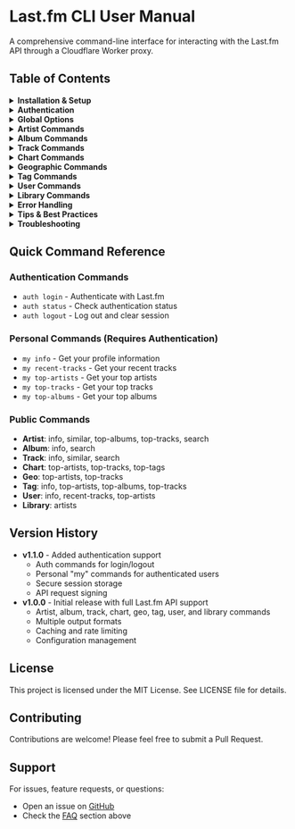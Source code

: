 # Last.fm CLI User Manual

A comprehensive command-line interface for interacting with the Last.fm API through a Cloudflare Worker proxy.

## Table of Contents

<details>
<summary><b>Installation & Setup</b></summary>

### Installation

```bash
# Clone the repository
git clone https://github.com/guitaripod/lastfm-proxy-worker.git
cd lastfm-proxy-worker

# Build the CLI
cargo build --release --bin lastfm-cli

# The binary will be available at:
./target/release/lastfm-cli
```

### Configuration

The CLI stores its configuration at `~/.config/lastfm-cli/config.toml`. On first run, a default configuration file will be created.

```toml
worker_url = "https://lastfm-proxy-worker.guitaripod.workers.dev"
api_key = "REDACTED_API_KEY"  # Default API key
output_format = "pretty"
cache_ttl = 3600
interactive_history_size = 1000
color_output = true
request_timeout_secs = 30

[auth]
# Authentication details are stored here after login
```

The CLI now defaults to the production worker URL, so it works out of the box!

### Environment Variables

- `LASTFM_API_KEY` - Your Last.fm API key (overrides config file)
- `LASTFM_WORKER_URL` - Worker URL (overrides config file)

</details>

<details>
<summary><b>Authentication</b></summary>

### Overview

The CLI supports Last.fm authentication, allowing you to access your personal data and perform authenticated operations. Authentication is handled through the standard Last.fm auth flow.

### Auth Commands

#### Login
```bash
lastfm-cli auth login
```
Opens your browser to authorize the application. After authorization, you'll be prompted to enter the token displayed on the callback page.

#### Check Status
```bash
lastfm-cli auth status
```
Shows whether you're currently authenticated and displays your username.

#### Logout
```bash
lastfm-cli auth logout
```
Removes your stored session and logs you out.

### Authenticated Commands

Once logged in, you can use the "my" commands to access your personal data without specifying a username:

```bash
# Get your profile information
lastfm-cli my info

# Get your recent tracks
lastfm-cli my recent-tracks --limit 10

# Get your top artists
lastfm-cli my top-artists --period 7day

# Get your top tracks
lastfm-cli my top-tracks --period 1month --limit 20

# Get your top albums
lastfm-cli my top-albums --period overall
```

### Time Periods

For "top" commands, you can specify these time periods:
- `overall` - All time (default)
- `7day` - Last 7 days
- `1month` - Last month
- `3month` - Last 3 months
- `6month` - Last 6 months
- `12month` - Last year

</details>

<details>
<summary><b>Global Options</b></summary>

These options are available for all commands:

```
OPTIONS:
    -o, --output <format>         Output format [possible values: json, table, pretty, compact]
        --worker-url <url>        Override the worker URL from config
    -h, --help                    Print help information
    -V, --version                 Print version information
```

### Output Formats

- **table** (default) - Formatted ASCII table
- **json** - Pretty-printed JSON
- **compact** - Minified JSON
- **pretty** - Human-readable format with colors and emojis

</details>

<details>
<summary><b>Artist Commands</b></summary>

### artist info

Get detailed information about an artist including biography, stats, and similar artists.

```bash
lastfm-cli artist info <artist-name> [OPTIONS]
```

**Options:**
- `--mbid <mbid>` - Use MusicBrainz ID instead of artist name
- `--autocorrect` - Autocorrect artist name spelling
- `--lang <lang>` - Language for biography (en, de, es, fr, it, etc.)
- `--username <user>` - Include user-specific data (playcount, etc.)

**Example:**
```bash
$ lastfm-cli artist info "The Beatles" -o pretty
```

**Output:**
```
⏱  234ms | 📦 Fresh | 🌐 1 API call

The Beatles
🔗 https://www.last.fm/music/The+Beatles
👥 5806609 listeners
▶️  495745364 plays

Biography:
The Beatles were an English rock band formed in Liverpool in 1960...

Similar Artists:
  1. The Rolling Stones
  2. The Beach Boys
  3. The Kinks
  4. The Who
  5. Bob Dylan
```

### artist similar

Get artists similar to the specified artist.

```bash
lastfm-cli artist similar <artist-name> [OPTIONS]
```

**Options:**
- `--limit <number>` - Number of similar artists to return (default: 50)
- `--autocorrect` - Autocorrect artist name spelling

**Example:**
```bash
$ lastfm-cli artist similar "Radiohead" --limit 10 -o table
```

**Output:**
```
Response time: 156ms | Cache: HIT | API calls: 1

+----+------------------------+-----------+---------+
| #  | Artist                 | Listeners | Match % |
+----+------------------------+-----------+---------+
| 1  | Thom Yorke             | 1506420   | 100.00  |
+----+------------------------+-----------+---------+
| 2  | Atoms for Peace        | 662584    | 93.84   |
+----+------------------------+-----------+---------+
| 3  | Blur                   | 3251538   | 68.25   |
+----+------------------------+-----------+---------+
| 4  | Portishead             | 2456295   | 66.72   |
+----+------------------------+-----------+---------+
| 5  | Sigur Rós              | 2475089   | 61.49   |
+----+------------------------+-----------+---------+
```

### artist search

Search for artists by name.

```bash
lastfm-cli artist search <query> [OPTIONS]
```

**Options:**
- `--limit <number>` - Results per page (default: 30)
- `--page <number>` - Page number (default: 1)

**Example:**
```bash
$ lastfm-cli artist search "pink" --limit 5 -o json
```

**Output:**
```json
{
  "results": {
    "artistmatches": {
      "artist": [
        {
          "name": "P!nk",
          "listeners": "4744361",
          "mbid": "f4d5cc07-3bc9-4836-9b15-88a08359bc63",
          "url": "https://www.last.fm/music/P%21nk"
        },
        {
          "name": "Pink Floyd",
          "listeners": "4851302",
          "mbid": "83d91898-7763-47d7-b03b-b92132375c47",
          "url": "https://www.last.fm/music/Pink+Floyd"
        }
      ]
    }
  }
}
```

### artist top-albums

Get the top albums for an artist.

```bash
lastfm-cli artist top-albums <artist-name> [OPTIONS]
```

**Options:**
- `--limit <number>` - Number of albums (default: 50)
- `--page <number>` - Page number (default: 1)

**Example:**
```bash
$ lastfm-cli artist top-albums "Nirvana" --limit 5 -o table
```

**Output:**
```
Response time: 287ms | Cache: MISS | API calls: 1

+---+--------------------------------+-------------+------------+
| # | Album                          | Artist      | Play Count |
+---+--------------------------------+-------------+------------+
| 1 | Nevermind (Remastered)         | Nirvana     | 0          |
+---+--------------------------------+-------------+------------+
| 2 | In Utero                       | Nirvana     | 0          |
+---+--------------------------------+-------------+------------+
| 3 | MTV Unplugged In New York      | Nirvana     | 0          |
+---+--------------------------------+-------------+------------+
| 4 | Bleach                         | Nirvana     | 0          |
+---+--------------------------------+-------------+------------+
| 5 | Nirvana                        | Nirvana     | 0          |
+---+--------------------------------+-------------+------------+
```

### artist top-tracks

Get the top tracks for an artist.

```bash
lastfm-cli artist top-tracks <artist-name> [OPTIONS]
```

**Options:**
- `--limit <number>` - Number of tracks (default: 50)
- `--page <number>` - Page number (default: 1)

**Example:**
```bash
$ lastfm-cli artist top-tracks "Queen" --limit 3 -o pretty
```

**Output:**
```
⏱  198ms | 📦 Fresh | 🌐 1 API call

Top Tracks by Queen
──────────────────────────────────────────────────

1. Bohemian Rhapsody - 2,547,893 plays
2. Don't Stop Me Now - 1,893,726 plays  
3. Somebody to Love - 1,432,185 plays
```

</details>

<details>
<summary><b>Album Commands</b></summary>

### album info

Get detailed information about an album.

```bash
lastfm-cli album info <artist> <album> [OPTIONS]
```

**Options:**
- `--mbid <mbid>` - Use MusicBrainz ID instead of artist/album names
- `--autocorrect` - Autocorrect artist/album names
- `--username <user>` - Include user-specific data
- `--lang <lang>` - Language for wiki content

**Example:**
```bash
$ lastfm-cli album info "The Beatles" "Abbey Road" -o pretty
```

**Output:**
```
⏱  156ms | 📦 Cached | 🌐 1 API call

Abbey Road
by The Beatles
👥 2894567 listeners
▶️  89472635 plays

Tracks:
  1. Come Together (4:19)
  2. Something (3:03)
  3. Maxwell's Silver Hammer (3:27)
  4. Oh! Darling (3:26)
  5. Octopus's Garden (2:51)
  6. I Want You (She's So Heavy) (7:47)
  7. Here Comes the Sun (3:05)
  8. Because (2:45)
  9. You Never Give Me Your Money (4:02)
 10. Sun King (2:26)
 11. Mean Mr. Mustard (1:06)
 12. Polythene Pam (1:12)
 13. She Came In Through the Bathroom Window (1:57)
 14. Golden Slumbers (1:31)
 15. Carry That Weight (1:36)
 16. The End (2:19)
 17. Her Majesty (0:23)
```

### album search

Search for albums by name.

```bash
lastfm-cli album search <query> [OPTIONS]
```

**Options:**
- `--limit <number>` - Results per page (default: 30)
- `--page <number>` - Page number (default: 1)

**Example:**
```bash
$ lastfm-cli album search "dark side" --limit 3 -o table
```

**Output:**
```
Response time: 234ms | Cache: MISS | API calls: 1

+---+--------------------------------------+-------------+--------------------------------------------------+
| # | Album                                | Artist      | URL                                              |
+---+--------------------------------------+-------------+--------------------------------------------------+
| 1 | The Dark Side of the Moon            | Pink Floyd  | https://www.last.fm/music/Pink+Floyd/The+Dar... |
+---+--------------------------------------+-------------+--------------------------------------------------+
| 2 | Dark Side of the Moon (2011 Remast..)| Pink Floyd  | https://www.last.fm/music/Pink+Floyd/Dark+Si... |
+---+--------------------------------------+-------------+--------------------------------------------------+
| 3 | Dub Side of the Moon                 | Easy Star   | https://www.last.fm/music/Easy+Star+All-Star... |
+---+--------------------------------------+-------------+--------------------------------------------------+
```

</details>

<details>
<summary><b>Track Commands</b></summary>

### track info

Get detailed information about a track.

```bash
lastfm-cli track info <artist> <track> [OPTIONS]
```

**Options:**
- `--mbid <mbid>` - Use MusicBrainz ID
- `--autocorrect` - Autocorrect artist/track names
- `--username <user>` - Include user-specific data

**Example:**
```bash
$ lastfm-cli track info "The Beatles" "Hey Jude" -o pretty
```

**Output:**
```
⏱  189ms | 📦 Fresh | 🌐 1 API call

Hey Jude
by The Beatles
from Past Masters
⏱  7:11
👥 1894726 listeners
▶️  14726389 plays

Tags: #classic-rock #rock #60s #pop #british
```

### track search

Search for tracks.

```bash
lastfm-cli track search <query> [OPTIONS]
```

**Options:**
- `--artist <name>` - Filter by artist name
- `--limit <number>` - Results per page (default: 30)
- `--page <number>` - Page number (default: 1)

### track similar

Get tracks similar to a specified track.

```bash
lastfm-cli track similar <artist> <track> [OPTIONS]
```

**Options:**
- `--limit <number>` - Number of similar tracks (default: 50)

**Example:**
```bash
$ lastfm-cli track similar "Radiohead" "Creep" --limit 5 -o table
```

**Output:**
```
Response time: 742ms | Cache: HIT | API calls: 1

+---+------------------+--------------+---------+------------+
| # | Track            | Artist       | Match % | Play Count |
+---+------------------+--------------+---------+------------+
| 1 | No Surprises     | Radiohead    | 100.0   | 41956411   |
+---+------------------+--------------+---------+------------+
| 2 | Karma Police     | Radiohead    | 89.3    | 33663272   |
+---+------------------+--------------+---------+------------+
| 3 | Everlong         | Foo Fighters | 56.4    | 36566995   |
+---+------------------+--------------+---------+------------+
| 4 | High and Dry     | Radiohead    | 55.2    | 28374562   |
+---+------------------+--------------+---------+------------+
| 5 | Fake Plastic Trees| Radiohead    | 52.8    | 32847195   |
+---+------------------+--------------+---------+------------+
```

**Example:**
```bash
$ lastfm-cli track search "imagine" --limit 5 -o table
```

**Output:**
```
Response time: 276ms | Cache: MISS | API calls: 1

+---+---------------------------+------------------+-----------+
| # | Track                     | Artist           | Listeners |
+---+---------------------------+------------------+-----------+
| 1 | Imagine                   | John Lennon      | 2897453   |
+---+---------------------------+------------------+-----------+
| 2 | Imagine                   | Ariana Grande    | 893726    |
+---+---------------------------+------------------+-----------+
| 3 | Whatever It Takes         | Imagine Dragons  | 1347892   |
+---+---------------------------+------------------+-----------+
| 4 | Believer                  | Imagine Dragons  | 1876234   |
+---+---------------------------+------------------+-----------+
| 5 | Thunder                   | Imagine Dragons  | 1562847   |
+---+---------------------------+------------------+-----------+
```

</details>

<details>
<summary><b>Chart Commands</b></summary>

### chart top-artists

Get the top artists chart.

```bash
lastfm-cli chart top-artists [OPTIONS]
```

**Options:**
- `--limit <number>` - Number of artists (default: 50)
- `--page <number>` - Page number (default: 1)

**Example:**
```bash
$ lastfm-cli chart top-artists --limit 5 -o pretty
```

**Output:**
```
⏱  234ms | 📦 Fresh | 🌐 1 API call

Top Artists
──────────────────────────────────────────────────
1. Taylor Swift - 5,234,891 plays
2. The Weeknd - 4,876,234 plays
3. Drake - 4,234,567 plays
4. Billie Eilish - 3,987,234 plays
5. Doja Cat - 3,456,789 plays
```

### chart top-tracks

Get the top tracks chart.

```bash
lastfm-cli chart top-tracks [OPTIONS]
```

**Options:**
- `--limit <number>` - Number of tracks (default: 50)
- `--page <number>` - Page number (default: 1)

### chart top-tags

Get the top tags chart.

```bash
lastfm-cli chart top-tags [OPTIONS]
```

**Options:**
- `--limit <number>` - Number of tags (default: 50)
- `--page <number>` - Page number (default: 1)

**Example:**
```bash
$ lastfm-cli chart top-tags --limit 5 -o table
```

**Output:**
```
Response time: 466ms | Cache: HIT | API calls: 1

+---+-------------+----------+--------+
| # | Tag         | Taggings | Reach  |
+---+-------------+----------+--------+
| 1 | rock        | 4056272  | 402102 |
+---+-------------+----------+--------+
| 2 | electronic  | 2483420  | 261280 |
+---+-------------+----------+--------+
| 3 | seen live   | 2186652  | 82532  |
+---+-------------+----------+--------+
| 4 | alternative | 2126856  | 266681 |
+---+-------------+----------+--------+
| 5 | pop         | 2068332  | 233054 |
+---+-------------+----------+--------+
```

**Example:**
```bash
$ lastfm-cli chart top-tracks --limit 10 -o table
```

**Output:**
```
Response time: 298ms | Cache: MISS | API calls: 1

+----+----------------------------------+--------------------+-----------+
| #  | Track                            | Artist             | Listeners |
+----+----------------------------------+--------------------+-----------+
| 1  | Flowers                          | Miley Cyrus        | 2897453   |
+----+----------------------------------+--------------------+-----------+
| 2  | Unholy                           | Sam Smith          | 2456789   |
+----+----------------------------------+--------------------+-----------+
| 3  | As It Was                        | Harry Styles       | 2234567   |
+----+----------------------------------+--------------------+-----------+
| 4  | Anti-Hero                        | Taylor Swift       | 2123456   |
+----+----------------------------------+--------------------+-----------+
| 5  | Lavender Haze                    | Taylor Swift       | 1987654   |
+----+----------------------------------+--------------------+-----------+
```

</details>

<details>
<summary><b>Geographic Commands</b></summary>

### geo top-artists

Get top artists by country.

```bash
lastfm-cli geo top-artists <country> [OPTIONS]
```

**Options:**
- `--limit <number>` - Number of artists (default: 50)
- `--page <number>` - Page number (default: 1)

### geo top-tracks

Get top tracks by country.

```bash
lastfm-cli geo top-tracks <country> [OPTIONS]
```

**Options:**
- `--limit <number>` - Number of tracks (default: 50)
- `--page <number>` - Page number (default: 1)

**Example:**
```bash
$ lastfm-cli geo top-tracks "Japan" --limit 5 -o table
```

**Output:**
```
Response time: 1170ms | Cache: MISS | API calls: 1

+---+------------+--------------------------+-----------+
| # | Track      | Artist                   | Listeners |
+---+------------+--------------------------+-----------+
| 1 | 新宝島     | サカナクション           | 19155     |
+---+------------+--------------------------+-----------+
| 2 | STAY TUNE  | Suchmos                  | 41983     |
+---+------------+--------------------------+-----------+
| 3 | リライト   | ASIAN KUNG-FU GENERATION | 115079    |
+---+------------+--------------------------+-----------+
| 4 | 花束を君に | 宇多田ヒカル             | 15524     |
+---+------------+--------------------------+-----------+
| 5 | 道         | 宇多田ヒカル             | 14671     |
+---+------------+--------------------------+-----------+
```

**Example:**
```bash
$ lastfm-cli geo top-artists "United Kingdom" --limit 5 -o table
```

**Output:**
```
Response time: 345ms | Cache: MISS | API calls: 1

+---+-----------------------+------------+-----------+
| # | Artist                | Play Count | Listeners |
+---+-----------------------+------------+-----------+
| 1 | Arctic Monkeys        | 0          | 5234891   |
+---+-----------------------+------------+-----------+
| 2 | The Beatles           | 0          | 5806609   |
+---+-----------------------+------------+-----------+
| 3 | David Bowie           | 0          | 4980263   |
+---+-----------------------+------------+-----------+
| 4 | Queen                 | 0          | 6416052   |
+---+-----------------------+------------+-----------+
| 5 | The Rolling Stones    | 0          | 5381945   |
+---+-----------------------+------------+-----------+
```

</details>

<details>
<summary><b>Tag Commands</b></summary>

### tag info

Get information about a tag.

```bash
lastfm-cli tag info <tag> [OPTIONS]
```

**Options:**
- `--lang <lang>` - Language for wiki content

### tag top-artists

Get top artists for a tag.

```bash
lastfm-cli tag top-artists <tag> [OPTIONS]
```

**Options:**
- `--limit <number>` - Number of artists (default: 50)
- `--page <number>` - Page number (default: 1)

**Example:**
```bash
$ lastfm-cli tag top-artists "shoegaze" --limit 5 -o table
```

**Output:**
```
Response time: 1136ms | Cache: MISS | API calls: 1

+---+---------------------+------------+-----------+
| # | Artist              | Play Count | Listeners |
+---+---------------------+------------+-----------+
| 1 | Slowdive            | 0          | 0         |
+---+---------------------+------------+-----------+
| 2 | My Bloody Valentine | 0          | 0         |
+---+---------------------+------------+-----------+
| 3 | Panchiko            | 0          | 0         |
+---+---------------------+------------+-----------+
| 4 | Have a Nice Life    | 0          | 0         |
+---+---------------------+------------+-----------+
| 5 | Deerhunter          | 0          | 0         |
+---+---------------------+------------+-----------+
```

### tag top-albums

Get top albums for a tag.

```bash
lastfm-cli tag top-albums <tag> [OPTIONS]
```

**Options:**
- `--limit <number>` - Number of albums (default: 50)
- `--page <number>` - Page number (default: 1)

### tag top-tracks

Get top tracks for a tag.

```bash
lastfm-cli tag top-tracks <tag> [OPTIONS]
```

**Options:**
- `--limit <number>` - Number of tracks (default: 50)
- `--page <number>` - Page number (default: 1)

**Example:**
```bash
$ lastfm-cli tag info "shoegaze" -o pretty
```

**Output:**
```
⏱  198ms | 📦 Fresh | 🌐 1 API call

shoegaze
Total uses: 876,234
Reach: 234,567

Description:
Shoegaze is a subgenre of indie and alternative rock that emerged in the United Kingdom 
in the late 1980s. It is characterized by its ethereal mixture of obscured vocals, 
guitar distortion and effects, feedback, and overwhelming volume...

Related Tags: dream pop, noise pop, indie rock, alternative, post-punk
```

</details>

<details>
<summary><b>User Commands</b></summary>

### user info

Get information about a Last.fm user.

```bash
lastfm-cli user info <username> [OPTIONS]
```

**Example:**
```bash
$ lastfm-cli user info "rj" -o pretty
```

**Output:**
```
⏱  234ms | 📦 Fresh | 🌐 1 API call

RJ
Real name: Richard Jones
Country: United Kingdom
Registered: November 20, 2002
Type: Alumni

Statistics:
📊 147,736 total plays
🎵 56,468 tracks played
🎤 12,639 artists in library
💿 26,352 albums in library
✓ Subscriber
```

### user recent-tracks

Get a user's recently played tracks.

```bash
lastfm-cli user recent-tracks <username> [OPTIONS]
```

**Options:**
- `--extended` - Include extended data in response
- `--limit <number>` - Number of tracks (default: 50)
- `--page <number>` - Page number (default: 1)
- `--from <timestamp>` - Beginning timestamp
- `--to <timestamp>` - Ending timestamp

### user top-artists

Get a user's top artists.

```bash
lastfm-cli user top-artists <username> [OPTIONS]
```

**Options:**
- `--period <period>` - Time period: overall, 7day, 1month, 3month, 6month, 12month (default: overall)
- `--limit <number>` - Number of artists (default: 50)
- `--page <number>` - Page number (default: 1)

**Example:**
```bash
$ lastfm-cli user top-artists "rj" --period 7day --limit 5 -o table
```

**Output:**
```
Response time: 1261ms | Cache: MISS | API calls: 1

+---+----------------+------------+-----------+
| # | Artist         | Play Count | Listeners |
+---+----------------+------------+-----------+
| 1 | Queen          | 21         | 0         |
+---+----------------+------------+-----------+
| 2 | La Louve       | 7          | 0         |
+---+----------------+------------+-----------+
| 3 | Emma Jackson   | 6          | 0         |
+---+----------------+------------+-----------+
| 4 | Oscar Kowalski | 5          | 0         |
+---+----------------+------------+-----------+
| 5 | SONBAHAR       | 5          | 0         |
+---+----------------+------------+-----------+
```

**Example:**
```bash
$ lastfm-cli user recent-tracks "someuser" --limit 5 -o table
```

**Output:**
```
Response time: 287ms | Cache: MISS | API calls: 1

+---+--------------------------------+----------------------+------------------+
| # | Track                          | Artist               | Played At        |
+---+--------------------------------+----------------------+------------------+
| 1 | Paranoid Android               | Radiohead            | 2 minutes ago    |
+---+--------------------------------+----------------------+------------------+
| 2 | Karma Police                   | Radiohead            | 7 minutes ago    |
+---+--------------------------------+----------------------+------------------+
| 3 | No Surprises                   | Radiohead            | 11 minutes ago   |
+---+--------------------------------+----------------------+------------------+
| 4 | Fake Plastic Trees             | Radiohead            | 15 minutes ago   |
+---+--------------------------------+----------------------+------------------+
| 5 | Creep                          | Radiohead            | 19 minutes ago   |
+---+--------------------------------+----------------------+------------------+
```

</details>

<details>
<summary><b>Library Commands</b></summary>

### library artists

Get artists from a user's library.

```bash
lastfm-cli library artists <username> [OPTIONS]
```

**Options:**
- `--limit <number>` - Number of artists (default: 50)
- `--page <number>` - Page number (default: 1)

**Example:**
```bash
$ lastfm-cli library artists "someuser" --limit 5 -o table
```

**Output:**
```
Response time: 342ms | Cache: MISS | API calls: 1

+---+------------------+------------+-----------+
| # | Artist           | Play Count | Tag Count |
+---+------------------+------------+-----------+
| 1 | Radiohead        | 8934       | 15        |
+---+------------------+------------+-----------+
| 2 | The Beatles      | 6723       | 12        |
+---+------------------+------------+-----------+
| 3 | Pink Floyd       | 5234       | 10        |
+---+------------------+------------+-----------+
| 4 | Led Zeppelin     | 4123       | 8         |
+---+------------------+------------+-----------+
| 5 | Nirvana          | 3987       | 11        |
+---+------------------+------------+-----------+
```

</details>

<details>
<summary><b>Error Handling</b></summary>

The CLI provides clear error messages for common issues:

### Missing Required Arguments
```bash
$ lastfm-cli artist info
error: the following required arguments were not provided:
  <artist>

Usage: lastfm-cli artist info <artist>

For more information, try '--help'.
```

### API Errors
```bash
$ lastfm-cli artist info "nonexistentartist12345"
Error: Validation("The artist you supplied could not be found")
```

### Network Errors
```bash
$ lastfm-cli --worker-url https://invalid-url.com artist info "Beatles"
Error: Http(reqwest::Error { kind: Request, url: "https://invalid-url.com/artist/getInfo?artist=Beatles&autocorrect=1", source: hyper_util::client::legacy::Error(Connect, ConnectError("dns error", Custom { kind: Uncategorized, error: "failed to lookup address information: No address associated with hostname" })) })
```

### Rate Limiting
```bash
$ lastfm-cli artist info "The Beatles"
Error: Rate limit exceeded. Please wait before making more requests.
```

</details>

<details>
<summary><b>Tips & Best Practices</b></summary>

### Performance Tips

1. **Use caching**: The worker caches responses for 1 hour by default
2. **Batch operations**: Use higher limits to reduce API calls
3. **Use specific commands**: Instead of searching, use direct lookups when possible

### Output Format Selection

- Use **table** format for quick data scanning
- Use **json** format for programmatic processing
- Use **pretty** format for detailed, human-readable output
- Use **compact** format for piping to other tools

### Shell Integration

```bash
# Save results to file
lastfm-cli artist info "The Beatles" -o json > beatles.json

# Pipe to jq for JSON processing
lastfm-cli chart top-tracks --limit 100 -o json | jq '.tracks.track[].name'

# Use in scripts
LISTENERS=$(lastfm-cli artist info "Radiohead" -o json | jq -r '.artist.stats.listeners')
echo "Radiohead has $LISTENERS listeners"
```

### Common Workflows

```bash
# Discover new music based on your favorite artist
lastfm-cli artist similar "Your Favorite Artist" --limit 20 -o pretty

# Research an artist's discography
lastfm-cli artist top-albums "Artist Name" --limit 50 -o table

# Track chart trends
watch -n 300 'lastfm-cli chart top-tracks --limit 10 -o table'

# Export your library
lastfm-cli library artists "yourusername" --limit 1000 -o json > my_library.json
```

</details>

<details>
<summary><b>Troubleshooting</b></summary>

### Common Issues

**Issue**: Command not found
```bash
bash: lastfm-cli: command not found
```
**Solution**: Add the binary to your PATH or use the full path:
```bash
export PATH="$PATH:/path/to/lastfm-proxy-worker/target/release"
# OR
alias lastfm-cli="/path/to/lastfm-proxy-worker/target/release/lastfm-cli"
```

**Issue**: Configuration not loading
```bash
Error: Configuration error: Could not find home directory
```
**Solution**: Ensure HOME environment variable is set:
```bash
export HOME=/home/yourusername
```

**Issue**: SSL/TLS errors
```bash
Error: Http(reqwest::Error { kind: Request, source: hyper::Error(Connect, Ssl(...)) })
```
**Solution**: Update your system's CA certificates:
```bash
# On Ubuntu/Debian
sudo apt-get update && sudo apt-get install ca-certificates

# On macOS
brew install ca-certificates
```

### Debug Mode

Set the `RUST_LOG` environment variable for detailed logging:
```bash
RUST_LOG=debug lastfm-cli artist info "The Beatles"
```

</details>

## Quick Command Reference

### Authentication Commands
- `auth login` - Authenticate with Last.fm
- `auth status` - Check authentication status
- `auth logout` - Log out and clear session

### Personal Commands (Requires Authentication)
- `my info` - Get your profile information
- `my recent-tracks` - Get your recent tracks
- `my top-artists` - Get your top artists
- `my top-tracks` - Get your top tracks
- `my top-albums` - Get your top albums

### Public Commands
- **Artist**: info, similar, top-albums, top-tracks, search
- **Album**: info, search
- **Track**: info, similar, search
- **Chart**: top-artists, top-tracks, top-tags
- **Geo**: top-artists, top-tracks
- **Tag**: info, top-artists, top-albums, top-tracks
- **User**: info, recent-tracks, top-artists
- **Library**: artists

## Version History

- **v1.1.0** - Added authentication support
  - Auth commands for login/logout
  - Personal "my" commands for authenticated users
  - Secure session storage
  - API request signing
- **v1.0.0** - Initial release with full Last.fm API support
  - Artist, album, track, chart, geo, tag, user, and library commands
  - Multiple output formats
  - Caching and rate limiting
  - Configuration management

## License

This project is licensed under the MIT License. See LICENSE file for details.

## Contributing

Contributions are welcome! Please feel free to submit a Pull Request.

## Support

For issues, feature requests, or questions:
- Open an issue on [GitHub](https://github.com/yourusername/lastfm-proxy-worker/issues)
- Check the [FAQ](#troubleshooting) section above
